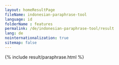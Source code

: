 ```yaml
---
layout: homeResultPage
fileName: indonesian-paraphrase-tool
language: id
folderName : features
permalink: /de/indonesian-paraphrase-tool/result
lang: de
nointernationalization: true
sitemap: false
---
```

{% include result/paraphrase.html %}

<script src="/js/result/paraprashing.js" data-foldername="{{page.folderName}}" data-lang="{{page.lang}}"></script>